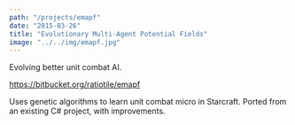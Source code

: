 ```yaml
---
path: "/projects/emapf"
date: "2015-03-26"
title: "Evolutionary Multi-Agent Potential Fields"
image: "../../img/emapf.jpg"
---
```


Evolving better unit combat AI.
<!-- end excerpt -->

https://bitbucket.org/ratiotile/emapf

Uses genetic algorithms to learn unit combat micro in Starcraft. Ported from an existing C# project, with improvements.
